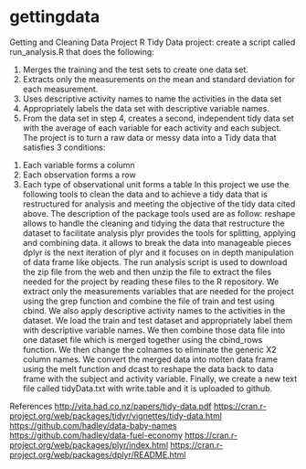# gettingdata
Getting and Cleaning Data Project
R Tidy Data project: create a script called run_analysis.R that does the following:
1. Merges the training and the test sets to create one data set.
2. Extracts only the measurements on the mean and standard deviation for each measurement. 
3. Uses descriptive activity names to name the activities in the data set
4. Appropriately labels the data set with descriptive variable names. 
5. From the data set in step 4, creates a second, independent tidy data set 
with the average of each variable for each activity and each subject.
The project is to turn a raw data or messy data into a Tidy data that satisfies 3 conditions:
1) Each variable forms a column
2) Each observation forms a row 
3) Each type of observational unit forms a table
In this project we use the following tools to clean the data and to achieve a tidy data that is restructured for analysis and meeting the objective of the tidy data cited above. The description of the package tools used are as follow:
reshape allows to handle the cleaning and tidying the data that restructure the dataset to facilitate analysis
plyr provides the tools for splitting, applying and combining data. it allows to break the data into manageable pieces 
dplyr is the next iteration of plyr and it focuses on in depth manipulation of data frame like objects.
The run analysis script is used to download the zip file from the web and then unzip the file to extract the files needed for the project by reading these files to the R repository.  We extract only the measurements variables that are needed for the project using the grep function and combine the file of train and test using cbind. We also apply descriptive activity names to the activities in the dataset. We load the train and test dataset and appropriately label them with descriptive variable names. We then combine those data file into one dataset file which is merged together using the cbind_rows function. We then change the colnames to eliminate the generic X2 column names. We convert the merged data into molten data frame using the melt function and dcast to reshape the data back to data frame with the subject and activity variable. Finally, we create a new text file called tidyData.txt with write.table and it is uploaded to github.

References
http://vita.had.co.nz/papers/tidy-data.pdf
https://cran.r-project.org/web/packages/tidyr/vignettes/tidy-data.html
https://github.com/hadley/data-baby-names
https://github.com/hadley/data-fuel-economy
https://cran.r-project.org/web/packages/plyr/index.html
https://cran.r-project.org/web/packages/dplyr/README.html
